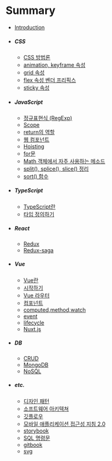 # Summary

* [Introduction](README.md)
* ##### CSS
  
  * [CSS 방법론](posts/css/css_naming.md)
  * [animation, keyframe 속성](posts/css/css_animation.md)
  * [grid 속성](posts/css/grid.md)
  * [flex 속성 벤더 프리픽스](posts/css/css_flex_vendor_prefix.md)
  * [sticky 속성](posts/css/css_sticky.md)
* ##### JavaScript
  
  * [정규표현식 (RegExp)](posts/JavaScript/js-regex.md)
  * [Scope](posts/JavaScript/js-scope.md)
  * [return의 역할](posts/JavaScript/js-return.md)
  * [웹 컴포넌트](posts/JavaScript/js-web-component.md)
  * [Hoisting](posts/JavaScript/js-hoisting.md)
  * [for문](posts/JavaScript/js-for.md)
  * [Math 객체에서 자주 사용하는 메소드](posts/JavaScript/js-Math.md)
  * [split(), splice(), slice() 정리](posts/JavaScript/js-slice.md)
  * [sort() 함수](posts/JavaScript/js-sort.md)
* ##### TypeScript
  
  * [TypeScript란](posts/TypeScript/why_TypeScript.md)
  * [타입 정의하기](posts/TypeScript/02_Default_types.md)
* ##### React
  
  * [Redux](posts/React/rn-redux.md)
  * [Redux-saga](posts/React/rn-redux-saga.md)
* ##### Vue
  
  * [Vue란](posts/Vue/0-why-vue.md)
  * [시작하기](posts/Vue/1-create-vue.md)
  * [Vue 라우터](posts/Vue/2-vue-router.md)
  * [컴포넌트](posts/Vue/vue-component.md)
  * [computed,method,watch](posts/Vue/vue-computed-method-watch.md)
  * [event](posts/Vue/vue-event.md)
  * [lifecycle](posts/Vue/vue-lifecycle.md)
  * [Nuxt.js](posts/Vue/nuxt.md)
* ##### DB
  
  * [CRUD](posts/DB/CRUD.md)
  * [MongoDB](posts/DB/MongoDB.md)
  * [NoSQL](posts/DB/NoSQL.md)
* ##### etc.
  
  * [디자인 패턴](posts/etc/mvc-mvp-mvvm.md)
  * [소프트웨어 아키텍쳐](posts/etc/software_architecture.md)
  * [깃플로우](posts/etc/git-flow.md)
  * [모바일 애플리케이션 접근성 지침 2.0](posts/etc/app_accessibility.md)
  * [storybook](posts/etc/storybook.md)
  * [SQL 명령문](posts/etc/sql_commands.md)
  * [gitbook](posts/etc/GitBook.md)
  * [svg](posts/etc/svg.md)
